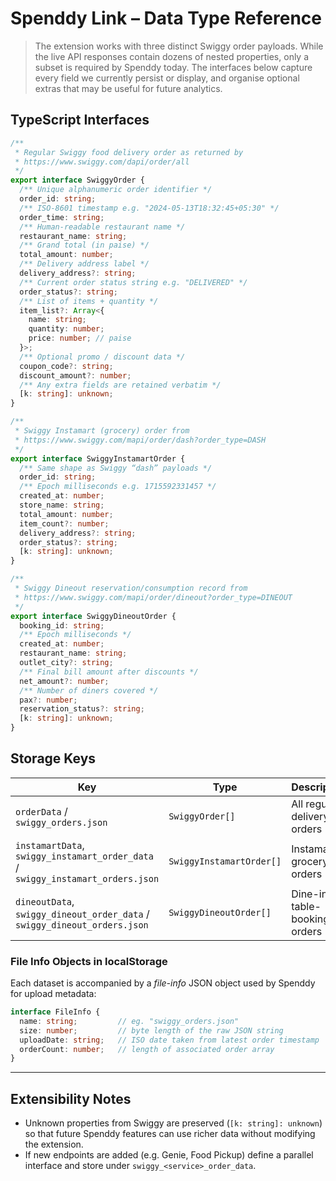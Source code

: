 # Spenddy Link – Data Type Reference

> The extension works with three distinct Swiggy order payloads.  While the live
> API responses contain dozens of nested properties, only a subset is required
> by Spenddy today.  The interfaces below capture every field we currently
> persist or display, and organise optional extras that may be useful for future
> analytics.

## TypeScript Interfaces

```ts
/**
 * Regular Swiggy food delivery order as returned by
 * https://www.swiggy.com/dapi/order/all
 */
export interface SwiggyOrder {
  /** Unique alphanumeric order identifier */
  order_id: string;
  /** ISO-8601 timestamp e.g. "2024-05-13T18:32:45+05:30" */
  order_time: string;
  /** Human-readable restaurant name */
  restaurant_name: string;
  /** Grand total (in paise) */
  total_amount: number;
  /** Delivery address label */
  delivery_address?: string;
  /** Current order status string e.g. "DELIVERED" */
  order_status?: string;
  /** List of items + quantity */
  item_list?: Array<{
    name: string;
    quantity: number;
    price: number; // paise
  }>;
  /** Optional promo / discount data */
  coupon_code?: string;
  discount_amount?: number;
  /** Any extra fields are retained verbatim */
  [k: string]: unknown;
}

/**
 * Swiggy Instamart (grocery) order from
 * https://www.swiggy.com/mapi/order/dash?order_type=DASH
 */
export interface SwiggyInstamartOrder {
  /** Same shape as Swiggy “dash” payloads */
  order_id: string;
  /** Epoch milliseconds e.g. 1715592331457 */
  created_at: number;
  store_name: string;
  total_amount: number;
  item_count?: number;
  delivery_address?: string;
  order_status?: string;
  [k: string]: unknown;
}

/**
 * Swiggy Dineout reservation/consumption record from
 * https://www.swiggy.com/mapi/order/dineout?order_type=DINEOUT
 */
export interface SwiggyDineoutOrder {
  booking_id: string;
  /** Epoch milliseconds */
  created_at: number;
  restaurant_name: string;
  outlet_city?: string;
  /** Final bill amount after discounts */
  net_amount?: number;
  /** Number of diners covered */
  pax?: number;
  reservation_status?: string;
  [k: string]: unknown;
}
```

## Storage Keys

| Key | Type | Description |
|-----|------|-------------|
| `orderData` / `swiggy_orders.json` | `SwiggyOrder[]` | All regular delivery orders |
| `instamartData`, `swiggy_instamart_order_data` / `swiggy_instamart_orders.json` | `SwiggyInstamartOrder[]` | Instamart grocery orders |
| `dineoutData`, `swiggy_dineout_order_data` / `swiggy_dineout_orders.json` | `SwiggyDineoutOrder[]` | Dine-in / table-booking orders |

### File Info Objects in localStorage

Each dataset is accompanied by a *file-info* JSON object used by Spenddy for
upload metadata:

```ts
interface FileInfo {
  name: string;         // eg. "swiggy_orders.json"
  size: number;         // byte length of the raw JSON string
  uploadDate: string;   // ISO date taken from latest order timestamp
  orderCount: number;   // length of associated order array
}
```

---

## Extensibility Notes

* Unknown properties from Swiggy are preserved (`[k: string]: unknown`) so that
  future Spenddy features can use richer data without modifying the extension.
* If new endpoints are added (e.g. Genie, Food Pickup) define a parallel
  interface and store under `swiggy_<service>_order_data`. 